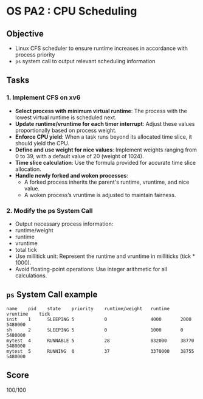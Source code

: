 # OS PA2 : CPU Scheduling

## Objective

- Linux CFS scheduler to ensure runtime increases in accordance with process priority
- `ps` system call to output relevant scheduling information

## Tasks

### 1. Implement CFS on xv6

- **Select process with minimum virtual runtime**: The process with the lowest virtual runtime is scheduled next.
- **Update runtime/vruntime for each timer interrupt**: Adjust these values proportionally based on process weight.
- **Enforce CPU yield**: When a task runs beyond its allocated time slice, it should yield the CPU.
- **Define and use weight for nice values**: Implement weights ranging from 0 to 39, with a default value of 20 (weight of 1024).
- **Time slice calculation**: Use the formula provided for accurate time slice allocation.
- **Handle newly forked and woken processes**:
  - A forked process inherits the parent's runtime, vruntime, and nice value.
  - A woken process’s vruntime is adjusted to maintain fairness.

### 2. Modify the ps System Call

- Output necessary process information:
- runtime/weight
- runtime
- vruntime
- total tick
- Use millitick unit: Represent the runtime and vruntime in milliticks (tick * 1000).
- Avoid floating-point operations: Use integer arithmetic for all calculations.

## `ps` System Call example

```
name    pid    state    priority    runtime/weight   runtime    vruntime    tick
init    1      SLEEPING 5           0                4000       2000        5480000
sh      2      SLEEPING 5           0                1000       0           5480000
mytest  4      RUNNABLE 5           28               832000     38770       5480000
mytest  5      RUNNING  0           37               3370000    38755       5480000
```

## Score 

100/100